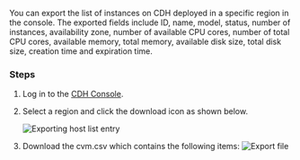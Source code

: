 You can export the list of instances on CDH deployed in a specific region in the console. The exported fields include ID, name, model, status, number of instances, availability zone, number of available CPU cores, number of total CPU cores, available memory, total memory, available disk size, total disk size, creation time and expiration time.

### Steps

1. Log in to the [CDH Console](https://console.cloud.tencent.com/cvm/cdh).

2. Select a region and click the download icon as shown below.

   ![Exporting host list entry](https://main.qcloudimg.com/raw/44092769c476fa8aaf4b15da2657828c.jpg)

3. Download the cvm.csv which contains the following items:
    ![Export file](https://main.qcloudimg.com/raw/c72af223902dea5849485dd6941c93d8.png)
